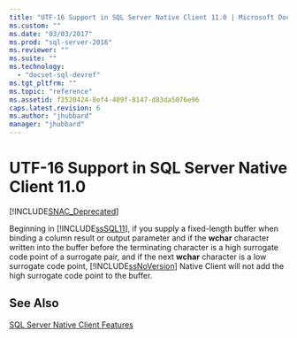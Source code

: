 ```yaml
---
title: "UTF-16 Support in SQL Server Native Client 11.0 | Microsoft Docs"
ms.custom: ""
ms.date: "03/03/2017"
ms.prod: "sql-server-2016"
ms.reviewer: ""
ms.suite: ""
ms.technology: 
  - "docset-sql-devref"
ms.tgt_pltfrm: ""
ms.topic: "reference"
ms.assetid: f2520424-8ef4-409f-8147-d83da5076e96
caps.latest.revision: 6
ms.author: "jhubbard"
manager: "jhubbard"
---
```

# UTF-16 Support in SQL Server Native Client 11.0
[!INCLUDE[SNAC_Deprecated](../../../relational-databases/extended-stored-procedures-reference/includes/snac-deprecated.md)]

  Beginning in [!INCLUDE[ssSQL11](../../../analysis-services/includes/sssql11-md.md)], if you supply a fixed-length buffer when binding a column result or output parameter and if the **wchar** character written into the buffer before the terminating character is a high surrogate code point of a surrogate pair, and if the next **wchar** character is a low surrogate code point, [!INCLUDE[ssNoVersion](../../../advanced-analytics/r-services/includes/ssnoversion-md.md)] Native Client will not add the high surrogate code point to the buffer.  
  
## See Also  
 [SQL Server Native Client Features](../../../relational-databases/native-client/features/sql-server-native-client-features.md)  
  
  